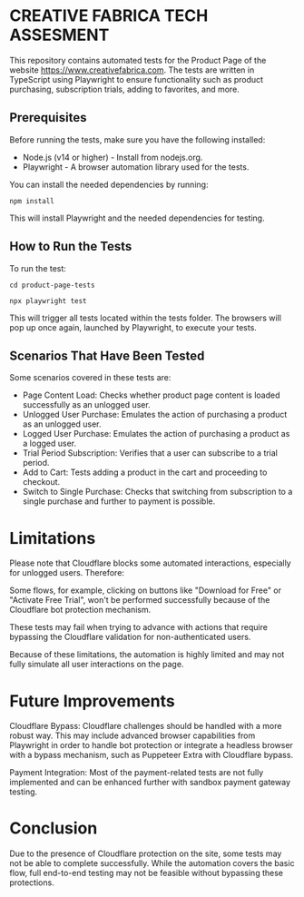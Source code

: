

# CREATIVE FABRICA TECH ASSESMENT

This repository contains automated tests for the Product Page of the website https://www.creativefabrica.com. The tests are written in TypeScript using Playwright to ensure functionality such as product purchasing, subscription trials, adding to favorites, and more.

  

## Prerequisites

Before running the tests, make sure you have the following installed:

 - Node.js (v14 or higher) - Install from nodejs.org.
 - Playwright - A browser automation library used for the tests.

You can install the needed dependencies by running:
  

    npm install

This will install Playwright and the needed dependencies for testing.

  

## How to Run the Tests
To run the test:

    cd product-page-tests

    npx playwright test

This will trigger all tests located within the tests folder. The browsers will pop up once again, launched by Playwright, to execute your tests.


## Scenarios That Have Been Tested

Some scenarios covered in these tests are:

  

 - Page Content Load: Checks whether product page content is loaded
   successfully as an unlogged user.
 - Unlogged User Purchase: Emulates the action of purchasing a product
   as an unlogged user.
 - Logged User Purchase: Emulates the action of purchasing a product as
   a logged user.
 - Trial Period Subscription: Verifies that a user can subscribe to a
   trial period.
 - Add to Cart: Tests adding a product in the cart and proceeding to
   checkout.
 - Switch to Single Purchase: Checks that switching from subscription to
   a single purchase and further to payment is possible.

# Limitations

Please note that Cloudflare blocks some automated interactions, especially for unlogged users. Therefore:

Some flows, for example, clicking on buttons like "Download for Free" or "Activate Free Trial", won't be performed successfully because of the Cloudflare bot protection mechanism.

These tests may fail when trying to advance with actions that require bypassing the Cloudflare validation for non-authenticated users.

Because of these limitations, the automation is highly limited and may not fully simulate all user interactions on the page.

  

# Future Improvements

Cloudflare Bypass: Cloudflare challenges should be handled with a more robust way. This may include advanced browser capabilities from Playwright in order to handle bot protection or integrate a headless browser with a bypass mechanism, such as Puppeteer Extra with Cloudflare bypass.

Payment Integration: Most of the payment-related tests are not fully implemented and can be enhanced further with sandbox payment gateway testing.

  

# Conclusion

Due to the presence of Cloudflare protection on the site, some tests may not be able to complete successfully. While the automation covers the basic flow, full end-to-end testing may not be feasible without bypassing these protections.

  
